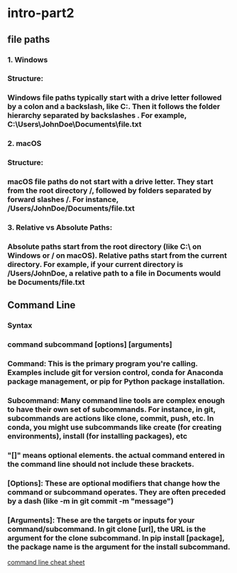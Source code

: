 # intro-part2

## file paths
### 1. Windows
### Structure: 
### Windows file paths typically start with a drive letter followed by a colon and a backslash, like C:\. Then it follows the folder hierarchy separated by backslashes \. For example, C:\Users\JohnDoe\Documents\file.txt
### 2. macOS
### Structure: 
### macOS file paths do not start with a drive letter. They start from the root directory /, followed by folders separated by forward slashes /. For instance, /Users/JohnDoe/Documents/file.txt
### 3. Relative vs Absolute Paths: 
### Absolute paths start from the root directory (like C:\ on Windows or / on macOS). Relative paths start from the current directory. For example, if your current directory is /Users/JohnDoe, a relative path to a file in Documents would be Documents/file.txt

## Command Line
### Syntax
### command subcommand [options] [arguments]
### Command: This is the primary program you're calling. Examples include git for version control, conda for Anaconda package management, or pip for Python package installation.
### Subcommand: Many command line tools are complex enough to have their own set of subcommands. For instance, in git, subcommands are actions like clone, commit, push, etc. In conda, you might use subcommands like create (for creating environments), install (for installing packages), etc
### "[]" means optional elements. the actual command entered in the command line should not include these brackets.
### [Options]: These are optional modifiers that change how the command or subcommand operates. They are often preceded by a dash (like -m in git commit -m "message")
### [Arguments]: These are the targets or inputs for your command/subcommand. In git clone [url], the URL is the argument for the clone subcommand. In pip install [package], the package name is the argument for the install subcommand.

[command line cheat sheet](https://www.git-tower.com/blog/command-line-cheat-sheet/)

